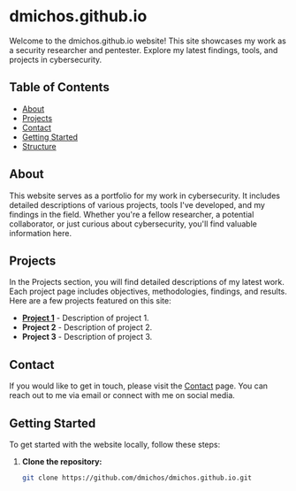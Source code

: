 # dmichos.github.io

Welcome to the dmichos.github.io website! This site showcases my work as a security researcher and pentester. Explore my latest findings, tools, and projects in cybersecurity.

## Table of Contents

- [About](#about)
- [Projects](#projects)
- [Contact](#contact)
- [Getting Started](#getting-started)
- [Structure](#structure)


## About

This website serves as a portfolio for my work in cybersecurity. It includes detailed descriptions of various projects, tools I've developed, and my findings in the field. Whether you're a fellow researcher, a potential collaborator, or just curious about cybersecurity, you'll find valuable information here.

## Projects

In the Projects section, you will find detailed descriptions of my latest work. Each project page includes objectives, methodologies, findings, and results. Here are a few projects featured on this site:

- **[Project 1](pro/project1.html)** - Description of project 1.
- **Project 2** - Description of project 2.
- **Project 3** - Description of project 3.

## Contact

If you would like to get in touch, please visit the [Contact](contact.html) page. You can reach out to me via email or connect with me on social media.

## Getting Started

To get started with the website locally, follow these steps:

1. **Clone the repository:**
   ```sh
   git clone https://github.com/dmichos/dmichos.github.io.git
